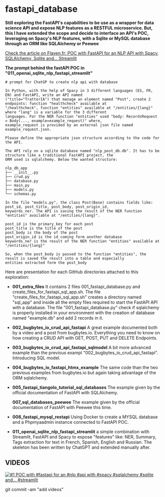 # fastapi_database

**Still exploring the FastAPI's capabilities to be use as a wrapper for data science API and expose NLP features as a RESTFUL microservice. But, this I have extended the scope and decide to interface an API's POC, leveraging on Spacy's NLP features, with a Sqlite or MySQL database through an ORM like SQLAlchemy or Peewee**

[Check the article on Flaven.fr: POC with FastAPI for an NLP API with Spacy, SQLAlchemy, Sqlite and… Streamlit](https://flaven.fr/2023/10/poc-with-fastapi-for-an-nlp-api-with-spacy-sqlalchemy-sqlite-and-streamlit/)


**The prompt behind the fastAPI POC in "011_openai_sqlite_nlp_fastapi_streamlit"**
```
# prompt for ChatGP to create nlp api with database

In Python, with the help of Spacy in 3 different languages (ES, FR, EN) and FastAPI, write an API named
("title="TrattorIA") that manage an element named "Post", create 2 endpoints: function "healthcheck" available at
"/healthcheck", function "entities" available at "/entities/{lang}" where "lang" is a variable for the 3 different
languages. For the NER function "entities" used "body: RecordsRequest = Body(..., example=example_request)" where,
example_request is provided by an external json file named example_request.json.

Please define the appropriate json structure according to the code for the API.

The API rely on a sqlite database named "nlp_post_db.db". It has to be structure like a traditional FastAPI project, the
ORM used is sqlalchemy. Below the wanted structure:

nlp_db_app
├── __init__.py
├── crud.py
├── database.py
├── main.py
├── models.py
└── schemas.py

In the file "models.py", the class Post(Base) contains fields like: post_id, post_title, post_body, post_origin_id,
keywords_ner. The API is saving the result of the NER function "entities" available at "/entities/{lang}".

post_id is the primary_key for each post
post_title is the title of the post
post_body is the body of the post
post_origin_id is the id coming form another database
keywords_ner is the result of the NER function "entities" available at "/entities/{lang}"

So, when the post_body is passed to the function "entities", the result is saved the result into a table and especially
entities extracted form the post_body
```


Here are presentation for each GitHub directories attached to this exploration:

- **001_extra_files** 
It contains 2 files 001_fastapi_database.py and create_files_for_fastapi_sql_app.sh. The file "create_files_for_fastapi_sql_app.sh" creates a directory named "sql_app" and inside all the empty files required to start the FastAPI API with a database. The file "001_fastapi_database.py" check if sqlalchemy is properly installed in your environment with the creation of database named "example.db" and add 2 records in it.

- **002_bugbytes_io_crud_api_fastapi** 
A great example documented both by a video and a post from bugbytes.io. Everything you need to know on how creating a CRUD API with GET, POST, PUT and DELETE Endpoints.

- **003_bugbytes_io_crud_api_fastapi_sqlmodel** 
A bit more advanced example than the previous exampl "002_bugbytes_io_crud_api_fastapi". Introducing SQL model.

- **004_bugbytes_io_fastapi_htmx_example** The same code than the two previous examples from bugbytes.io but again taking advantage of the ORM sqlalchemy.

- **005_fastapi_tiangolo_tutorial_sql_databases** The example given by the official documentation of FastAPI with SQLAlchemy.</li>
**007_sql_databases_peewee** 
The example given by the official documentation of FastAPI with Peewee this time.

- **008_fastapi_mysql_restapi** 
Using Docker to create a MYSQL database and a Phpmyaadmin instance connected to FastAPI POC.

- **011_openai_sqlite_nlp_fastapi_streamlit** a simple combination with Streamlit, FastAPI and Spacy to expose "features" like: NER, Summary, Tags extraction for text in French, Spanish, English and Russian. The skeleton has been written by ChatGPT and extended manually after.

## VIDEOS

[![#1 POC with #fastapi for an #nlp #api with #spacy #sqlalchemy #sqlite and... #streamlit](https://img.youtube.com/vi/9qxP2efjXRw/hqdefault.jpg)](https://www.youtube.com/embed/9qxP2efjXRw)


git commit -am "add videos"
